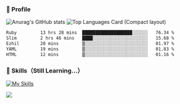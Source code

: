 ### 👀 Profile

![Anurag's GitHub stats](https://github-readme-stats.vercel.app/api?username=haganenoubik&show_icons=true&count_private=true&theme=github_dark)
![Top Languages Card (Compact layout)](https://github-readme-stats.vercel.app/api/top-langs/?username=haganenoubik&layout=compact)
<!--START_SECTION:waka-->

```txt
Ruby         13 hrs 28 mins  ███████████████████░░░░░░   76.34 %
Slim         2 hrs 46 mins   ████░░░░░░░░░░░░░░░░░░░░░   15.68 %
Ezhil        20 mins         ▒░░░░░░░░░░░░░░░░░░░░░░░░   01.97 %
YAML         19 mins         ▒░░░░░░░░░░░░░░░░░░░░░░░░   01.83 %
HTML         12 mins         ▒░░░░░░░░░░░░░░░░░░░░░░░░   01.16 %
```

<!--END_SECTION:waka-->

### 🚀 Skills（Still Learning...）
[![My Skills](https://skillicons.dev/icons?i=html,css,js,ruby,rails,git,github,neovim)](https://skillicons.dev)

![](https://komarev.com/ghpvc/?username=haganenoubik&style=flat-square&color=blue)

<!--
**haganenoubik/haganenoubik** is a ✨ _special_ ✨ repository because its `README.md` (this file) appears on your GitHub profile.

Here are some ideas to get you started:

- 🔭 I’m currently working on ...
- 🌱 I’m currently learning ...
- 👯 I’m looking to collaborate on ...
- 🤔 I’m looking for help with ...
- 💬 Ask me about ...
- 📫 How to reach me: ...
- 😄 Pronouns: ...
- ⚡ Fun fact: ...
-->
